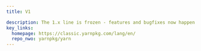 ```yaml
---
title: V1

description: The 1.x line is frozen - features and bugfixes now happen on V2
key_links:
  homepage: https://classic.yarnpkg.com/lang/en/
  repo_nwo: yarnpkg/yarn
---
```

